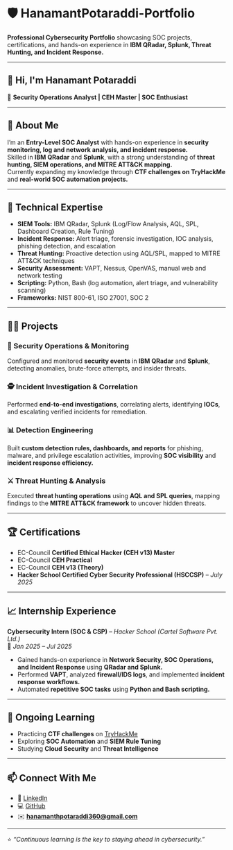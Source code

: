 # 🛡️ HanamantPotaraddi-Portfolio  
**Professional Cybersecurity Portfolio** showcasing SOC projects, certifications, and hands-on experience in **IBM QRadar, Splunk, Threat Hunting, and Incident Response.**

---

## 👋 Hi, I'm Hanamant Potaraddi  
🎯 **Security Operations Analyst | CEH Master | SOC Enthusiast**

---

## 🧩 About Me  
I’m an **Entry-Level SOC Analyst** with hands-on experience in **security monitoring, log and network analysis, and incident response.**  
Skilled in **IBM QRadar** and **Splunk**, with a strong understanding of **threat hunting, SIEM operations, and MITRE ATT&CK mapping.**  
Currently expanding my knowledge through **CTF challenges on TryHackMe** and **real-world SOC automation projects.**

---

## 🧠 Technical Expertise  

- **SIEM Tools:** IBM QRadar, Splunk (Log/Flow Analysis, AQL, SPL, Dashboard Creation, Rule Tuning)  
- **Incident Response:** Alert triage, forensic investigation, IOC analysis, phishing detection, and escalation  
- **Threat Hunting:** Proactive detection using AQL/SPL, mapped to MITRE ATT&CK techniques  
- **Security Assessment:** VAPT, Nessus, OpenVAS, manual web and network testing  
- **Scripting:** Python, Bash (log automation, alert triage, and vulnerability scanning)  
- **Frameworks:** NIST 800-61, ISO 27001, SOC 2  

---

## 🧑‍💻 Projects  

### 🧱 Security Operations & Monitoring  
Configured and monitored **security events** in **IBM QRadar** and **Splunk**, detecting anomalies, brute-force attempts, and insider threats.

### 🕵️ Incident Investigation & Correlation  
Performed **end-to-end investigations**, correlating alerts, identifying **IOCs**, and escalating verified incidents for remediation.

### 📊 Detection Engineering  
Built **custom detection rules, dashboards, and reports** for phishing, malware, and privilege escalation activities, improving **SOC visibility** and **incident response efficiency.**

### ⚔️ Threat Hunting & Analysis  
Executed **threat hunting operations** using **AQL and SPL queries**, mapping findings to the **MITRE ATT&CK framework** to uncover hidden threats.

---

## 🏆 Certifications  

- EC-Council **Certified Ethical Hacker (CEH v13) Master**  
- EC-Council **CEH Practical**  
- EC-Council **CEH v13 (Theory)**  
- **Hacker School Certified Cyber Security Professional (HSCCSP)** – *July 2025*  

---

## 📈 Internship Experience  

**Cybersecurity Intern (SOC & CSP)** – *Hacker School (Cartel Software Pvt. Ltd.)*  
📅 *Jan 2025 – Jul 2025*  

- Gained hands-on experience in **Network Security, SOC Operations, and Incident Response** using **QRadar and Splunk.**  
- Performed **VAPT**, analyzed **firewall/IDS logs**, and implemented **incident response workflows.**  
- Automated **repetitive SOC tasks** using **Python and Bash scripting.**

---

## 🚀 Ongoing Learning  

- Practicing **CTF challenges** on [TryHackMe](https://tryhackme.com)  
- Exploring **SOC Automation** and **SIEM Rule Tuning**  
- Studying **Cloud Security** and **Threat Intelligence**

---

## 📫 Connect With Me  

- 💼 [LinkedIn](https://linkedin.com/in/hanamantpotaraddi24)  
- 💻 [GitHub](https://github.com/HanamantPotaraddi/HanamantPotaraddi-Portfolio/tree/main)  
- ✉️ **hanamanthpotaraddi360@gmail.com**

---

⭐ *“Continuous learning is the key to staying ahead in cybersecurity.”*

